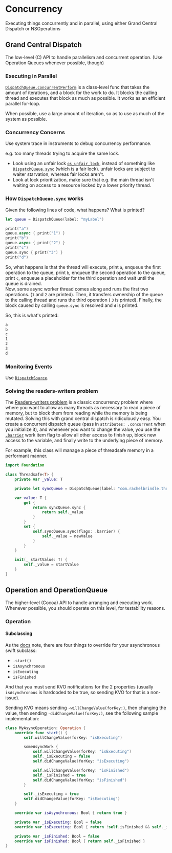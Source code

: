 # Concurrency

Executing things concurrently and in parallel, using either Grand Central Dispatch or NSOperations

## Grand Central Dispatch

The low-level (C) API to handle parallelism and concurrent operation. (Use Operation Queues whenever possible, though)

### Executing in Parallel

[`DispatchQueue.concurrentPerform`](https://developer.apple.com/documentation/dispatch/dispatchqueue/2016088-concurrentperform) is a class-level func that takes the amount of iterations, and a block for the work to do. It blocks the calling thread and executes that block as much as possible. It works as an efficient parallel for-loop.

When possible, use a large amount of iteration, so as to use as much of the system as possible.

### Concurrency Concerns

Use system trace in instruments to debug concurrency performance.

e.g. too many threads trying to acquire the same lock.

- Look using an unfair lock [`os_unfair_lock`](https://developer.apple.com/documentation/os/1646466-os_unfair_lock_lock), instead of something like [`DispatchQueue.sync`](https://developer.apple.com/documentation/dispatch/dispatchqueue/1452870-sync) (which is a fair lock). unfair locks are subject to waiter starvation, whereas fair locks aren't.
- Look at lock prioritization, make sure that e.g. the main thread isn't waiting on access to a resource locked by a lower priority thread.

### How `DispatchQueue.sync` works

Given the following lines of code, what happens? What is printed?

```swift
let queue = DispatchQueue(label: "myLabel")

print("a")
queue.async { print("1") }
print("b")
queue.async { print("2") }
print("c")
queue.sync { print("3") }
print("d")
```

So, what happens is that the thread will execute, print `a`, enqueue the first operation to the queue, print `b`, enqueue the second operation to the queue, print `c`, enqueue a placeholder for the third operation and wait until the queue is drained.  
Now, some async worker thread comes along and runs the first two operations. (`1` and `2` are printed). Then, it transfers ownership of the queue to the calling thread and runs the third operation ( `3` is printed). Finally, the block caused by calling `queue.sync` is resolved and `d` is printed.

So, this is what's printed:

```txt
a
b
c
1
2
3
d
```

### Monitoring Events

Use [`DispatchSource`](https://developer.apple.com/documentation/dispatch/dispatchsource).

### Solving the readers-writers problem

The [Readers-writers problem](https://en.wikipedia.org/wiki/Readers–writers_problem) is a classic concurrency problem where where you want to allow as many threads as necessary to read a piece of memory, but to block them from reading while the memory is being mutated. Solving this with grand central dispatch is ridiculously easy. You create a concurrent dispatch queue  (pass in `attributes: .concurrent` when you initialize it), and whenever you want to change the value, you use the [`.barrier`](https://developer.apple.com/documentation/dispatch/dispatchworkitemflags/1780674-barrier) work item flag to allow all other access to finish up, block new access to the variable, and finally write to the underlying piece of memory.

For example, this class will manage a piece of threadsafe memory in a performant manner.

```swift
import Foundation

class Threadsafe<T> {
    private var _value: T

    private let syncQueue = DispatchQueue(label: "com.rachelbrindle.threadsafe", attributes: .concurrent)

    var value: T {
        get {
            return syncQueue.sync {
                return self._value
            }
        }
        set {
            self.syncQueue.sync(flags: .barrier) {
                self._value = newValue
            }
        }
    }

    init(_ startValue: T) {
        self._value = startValue
    }
}
```

## Operation and OperationQueue

The higher-level (Cocoa) API to handle arranging and executing work. Whenever possible, you should operate on this level, for testability reasons.

### Operation

#### Subclassing

As the [docs](https://developer.apple.com/documentation/foundation/operation#1673799) note, there are four things to override for your asynchronous swift subclass:

- `-start()`
- `isAsynchronous`
- `isExecuting`
- `isFinished`

And that you must send KVO notifications for the 2 properties (usually `isAsynchronous` is hardcoded to be true, so sending KVO for that is a non-issue).

Sending KVO means sending `-willChangeValue(forKey:)`, then changing the value, then sending `-didChangeValue(forKey:)`, see the following sample implementation:

```swift
class MyAsyncOperation: Operation {
    override func start() {
        self.willChangeValue(forKey: "isExecuting")

        someAsyncWork {
            self.willChangeValue(forKey: "isExecuting")
            self._isExecuting = false
            self.didChangeValue(forKey: "isExecuting")

            self.willChangeValue(forKey: "isFinished")
            self._isFinished = true
            self.didChangeValue(forKey: "isFinished")
        }

        self._isExecuting = true
        self.didChangeValue(forKey: "isExecuting")
    }

    override var isAsynchronous: Bool { return true }

    private var _isExecuting: Bool = false
    override var isExecuting: Bool { return !self.isFinished && self._isExecuting }

    private var _isFinished: Bool = false
    override var isFinished: Bool { return self._isFinished }
}
```

